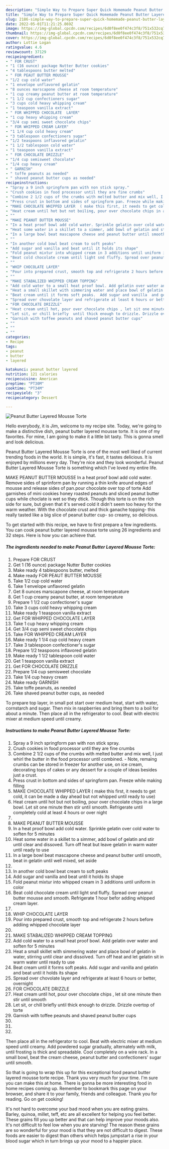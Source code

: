 ```yaml
---
description: "Simple Way to Prepare Super Quick Homemade Peanut Butter Layered Mousse Torte"
title: "Simple Way to Prepare Super Quick Homemade Peanut Butter Layered Mousse Torte"
slug: 2186-simple-way-to-prepare-super-quick-homemade-peanut-butter-layered-mousse-torte
date: 2022-05-01T11:21:25.869Z
image: https://img-global.cpcdn.com/recipes/6d0f8ee0f474c3f8/751x532cq70/peanut-butter-layered-mousse-torte-recipe-main-photo.jpg
thumbnail: https://img-global.cpcdn.com/recipes/6d0f8ee0f474c3f8/751x532cq70/peanut-butter-layered-mousse-torte-recipe-main-photo.jpg
cover: https://img-global.cpcdn.com/recipes/6d0f8ee0f474c3f8/751x532cq70/peanut-butter-layered-mousse-torte-recipe-main-photo.jpg
author: Lottie Logan
ratingvalue: 4.6
reviewcount: 37129
recipeingredient:
- " FOR CRUST"
- "1 (16 ounce) package Nutter Butter cookies"
- "4 tablespoons butter melted"
- " FOR PEAUT BUTTER MOUSSE"
- "1/2 cup cold water"
- "1 envelope unflavored gelatin"
- "8 ounces marscapone cheese at room temperature"
- "1 cup creamy peanut butter at room temperature"
- "1 1/2 cup confectioners sugar"
- "3 cups cold heavy whipping cream"
- "1 teaspoon vanilla extract"
- " FOR WHIPPED CHOCOLATE  LAYER"
- "1 cup heavy whipping cream"
- "3/4 cup semi sweet chocolate chips"
- " FOR WHIPPED CREAM LAYER"
- "1 1/4 cup cold heavy cream"
- "3 tablespoon confectioners sugar"
- "1/2 teaspoons inflavored gelatin"
- "1 1/2 tablespoon cold water"
- "1 teaspoon vanilla extract"
- " FOR CHOCOLATE DRIZZLE"
- "1/4 cup semisweet chocolate"
- "1/4 cup heavy cream"
- " GARNISH"
- " toffe peanuts as needed"
- " shaved peanut butter cups as needed"
recipeinstructions:
- "Spray a 9 inch springform pan with non stick spray."
- "Crush cookies in food processor until they are fine crumbs"
- "Combine 2 1/2 cups of the crumbs with melted butter and mix well, I just whirl the butter in the food processor until combined.      Note, remaing crumbs can be stored in freezer for another use, on ice cream, decorating tops of cakes or any dessert for a couple of ideas besides just a crust."
- "Press crust in bottom and sides of springform pan. Freeze while making filling"
- "MAKE CHOCOLATE WHIPPED LAYER  ( make this first, it needs to get cold, it can be made a day ahead but not  whipped until ready to use)"
- "Heat cream until hot but not boiling, pour over chocolate chips in a large bowl. Let sit one minute then stir until smooth. Refrigerate until completely  cold  at least 4 hours or over night"
- ""
- "MAKE PEANUT BUTTER MOUSSE"
- "In a heat proof bowl add cold water. Sprinkle gelatin over cold water to soften for 5 minutes"
- "Heat some water in a skillet to a simmer, add bowl of gelatin and stir until clear and dissoved. Turn off heat but leave gelatin in warm water until ready to use"
- "In a large bowl beat mascapone cheese and peanut butter until smooth, beat in gelatin until well mixed, set aside"
- ""
- "In another cold bowl beat cream to soft peaks"
- "Add sugar and vanilla and beat until it holds its shape"
- "Fold peanut mixtur into whipped cream in 3 additions until uniform in color"
- "Beat cold chocolate cream until light snd fluffy. Spread over peanut butter mousse and smooth. Refrigerate 1 hour befor adding whipped cream layer."
- ""
- "WHIP CHOCOLATE LAYER"
- "Pour into prepared crust, smooth top and refrigerate 2 hours before addiing whipped chocolate layer"
- ""
- "MAKE STABALIZED WHIPPED CREAM TOPPING"
- "Add cold water to a small heat proof bowl. Add gelatin over water and soften for 5 minutes"
- "Heat a small skillet with simmering water and place bowl of gelatin in water, stirring until clear and dissolved. Turn off heat and let gelatin sit in warm water until ready to use"
- "Beat cream until it forms soft peaks.  Add sugar and vanilla  and gelatin and beat until it holds its shape"
- "Spread over chovolate layer and refrigerate at least 6 hours or better, overnight"
- "FOR CHOCOLATE DRIZZLE"
- "Heat cream until hot, pour over chocolate chips , let sit one minute then stir until smooth"
- "Let sit, or chill briefly  until thick enough to drizzle. Drizzle overtop of torte"
- "Garnish with toffee peanuts and shaved peanut butter cups"
- ""
- ""
- ""
categories:
- Recipe
tags:
- peanut
- butter
- layered

katakunci: peanut butter layered 
nutrition: 121 calories
recipecuisine: American
preptime: "PT30M"
cooktime: "PT34M"
recipeyield: "3"
recipecategory: Dessert

---
```



![Peanut Butter Layered Mousse Torte](https://img-global.cpcdn.com/recipes/6d0f8ee0f474c3f8/751x532cq70/peanut-butter-layered-mousse-torte-recipe-main-photo.jpg)

Hello everybody, it is Jim, welcome to my recipe site. Today, we're going to make a distinctive dish, peanut butter layered mousse torte. It is one of my favorites. For mine, I am going to make it a little bit tasty. This is gonna smell and look delicious.

Peanut Butter Layered Mousse Torte is one of the most well liked of current trending foods in the world. It is simple, it's fast, it tastes delicious. It is enjoyed by millions every day. They're nice and they look wonderful. Peanut Butter Layered Mousse Torte is something which I've loved my entire life.

MAKE PEANUT BUTTER MOUSSE In a heat proof bowl add cold water. Remove sides of sprinform pan by running a thin knife around edges of mousse and release sides of pan.pour chocolate over top of torte Add garnishes of mini cookies honey roasted peanuts and sliced peanut butter cups while choclate is wet so they dtick. Though this torte is on the rich side for sure, but given that it&#39;s served cold it didn&#39;t seem too heavy for the warm weather. With the chocolate crust and thick ganache topping- this really tasted like a big slice of peanut butter cup- so creamy, so delicious.


To get started with this recipe, we have to first prepare a few ingredients. You can cook peanut butter layered mousse torte using 26 ingredients and 32 steps. Here is how you can achieve that.

<!--inarticleads1-->

##### The ingredients needed to make Peanut Butter Layered Mousse Torte:

1. Prepare  FOR CRUST
1. Get 1 (16 ounce) package Nutter Butter cookies
1. Make ready 4 tablespoons butter, melted
1. Make ready  FOR PEAUT BUTTER MOUSSE
1. Take 1/2 cup cold water
1. Take 1 envelope unflavored gelatin
1. Get 8 ounces marscapone cheese, at room temperature
1. Get 1 cup creamy peanut butter, at room temperature
1. Prepare 1 1/2 cup confectioner&#39;s sugar
1. Take 3 cups cold heavy whipping cream
1. Make ready 1 teaspoon vanilla extract
1. Get  FOR WHIPPED CHOCOLATE  LAYER
1. Take 1 cup heavy whipping cream
1. Get 3/4 cup semi sweet chocolate chips
1. Take  FOR WHIPPED CREAM LAYER
1. Make ready 1 1/4 cup cold heavy cream
1. Take 3 tablespoon confectioner&#39;s sugar
1. Prepare 1/2 teaspoons inflavored gelatin
1. Make ready 1 1/2 tablespoon cold water
1. Get 1 teaspoon vanilla extract
1. Get  FOR CHOCOLATE DRIZZLE
1. Prepare 1/4 cup semisweet chocolate
1. Take 1/4 cup heavy cream
1. Make ready  GARNISH
1. Take  toffe peanuts, as needed
1. Take  shaved peanut butter cups, as needed


To prepare top layer, in small pot start over medium heat, start with water, cornstarch and sugar. Then mix in raspberries and bring them to a boil for about a minute. Then place all in the refrigerator to cool. Beat with electric mixer at medium speed until creamy. 

<!--inarticleads2-->

##### Instructions to make Peanut Butter Layered Mousse Torte:

1. Spray a 9 inch springform pan with non stick spray.
1. Crush cookies in food processor until they are fine crumbs
1. Combine 2 1/2 cups of the crumbs with melted butter and mix well, I just whirl the butter in the food processor until combined.      - Note, remaing crumbs can be stored in freezer for another use, on ice cream, decorating tops of cakes or any dessert for a couple of ideas besides just a crust.
1. Press crust in bottom and sides of springform pan. Freeze while making filling
1. MAKE CHOCOLATE WHIPPED LAYER  ( make this first, it needs to get cold, it can be made a day ahead but not  whipped until ready to use)
1. Heat cream until hot but not boiling, pour over chocolate chips in a large bowl. Let sit one minute then stir until smooth. Refrigerate until completely  cold  at least 4 hours or over night
1. 
1. MAKE PEANUT BUTTER MOUSSE
1. In a heat proof bowl add cold water. Sprinkle gelatin over cold water to soften for 5 minutes
1. Heat some water in a skillet to a simmer, add bowl of gelatin and stir until clear and dissoved. Turn off heat but leave gelatin in warm water until ready to use
1. In a large bowl beat mascapone cheese and peanut butter until smooth, beat in gelatin until well mixed, set aside
1. 
1. In another cold bowl beat cream to soft peaks
1. Add sugar and vanilla and beat until it holds its shape
1. Fold peanut mixtur into whipped cream in 3 additions until uniform in color
1. Beat cold chocolate cream until light snd fluffy. Spread over peanut butter mousse and smooth. Refrigerate 1 hour befor adding whipped cream layer.
1. 
1. WHIP CHOCOLATE LAYER
1. Pour into prepared crust, smooth top and refrigerate 2 hours before addiing whipped chocolate layer
1. 
1. MAKE STABALIZED WHIPPED CREAM TOPPING
1. Add cold water to a small heat proof bowl. Add gelatin over water and soften for 5 minutes
1. Heat a small skillet with simmering water and place bowl of gelatin in water, stirring until clear and dissolved. Turn off heat and let gelatin sit in warm water until ready to use
1. Beat cream until it forms soft peaks.  Add sugar and vanilla  and gelatin and beat until it holds its shape
1. Spread over chovolate layer and refrigerate at least 6 hours or better, overnight
1. FOR CHOCOLATE DRIZZLE
1. Heat cream until hot, pour over chocolate chips , let sit one minute then stir until smooth
1. Let sit, or chill briefly  until thick enough to drizzle. Drizzle overtop of torte
1. Garnish with toffee peanuts and shaved peanut butter cups
1. 
1. 
1. 


Then place all in the refrigerator to cool. Beat with electric mixer at medium speed until creamy. Add powdered sugar gradually, alternately with milk, until frosting is thick and spreadable. Cool completely on a wire rack. In a small bowl, beat the cream cheese, peanut butter and confectioners&#39; sugar until smooth. 

So that is going to wrap this up for this exceptional food peanut butter layered mousse torte recipe. Thank you very much for your time. I'm sure you can make this at home. There is gonna be more interesting food in home recipes coming up. Remember to bookmark this page on your browser, and share it to your family, friends and colleague. Thank you for reading. Go on get cooking!

It's not hard to overcome your bad mood when you are eating grains. Barley, quinoa, millet, teff, etc are all excellent for helping you feel better. These grains fill you up better and that can help improve your moods also. It's not difficult to feel low when you are starving! The reason these grains are so wonderful for your mood is that they are not difficult to digest. These foods are easier to digest than others which helps jumpstart a rise in your blood sugar which in turn brings up your mood to a happier place.
